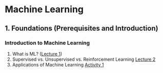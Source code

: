# Machine Learning

## 1. Foundations (Prerequisites and Introduction)

### Introduction to Machine Learning
1. What is ML? ([Lecture 1](notes/Lecture-1.pdf))
2. Supervised vs. Unsupervised vs. Reinforcement Learning [Lecture 2](notes/Lecture-2.pdf)
3. Applications of Machine Learning [Activity 1](exercises/Activity-1.pdf)
